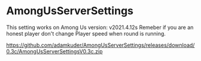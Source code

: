 # AmongUsServerSettings
This setting works on Among Us version: v2021.4.12s
Remeber if you are an honest player don't change Player speed when round is running.


https://github.com/adamkuder/AmongUsServerSettings/releases/download/0.3c/AmongUsServerSettingsV0.3c.zip
